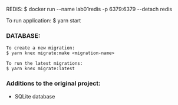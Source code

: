 REDIS: 
    $ docker run --name lab01redis -p 6379:6379 --detach redis 
  
To run application: 
$ yarn start
  
### DATABASE:  
    To create a new migration:  
    $ yarn knex migrate:make <migration-name>  
    
    To run the latest migrations:  
    $ yarn knex migrate:latest  
  
### Additions to the original project:  
- SQLite database  
